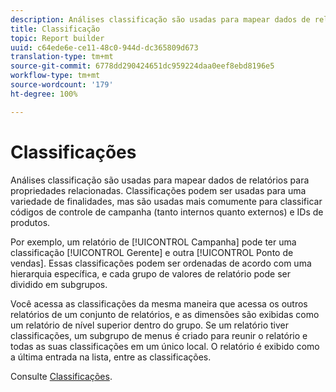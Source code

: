 ```yaml
---
description: Análises classificação são usadas para mapear dados de relatórios para propriedades relacionadas. Classificações podem ser usadas para uma variedade de finalidades, mas são usadas mais comumente para classificar códigos de controle de campanha (tanto internos quanto externos) e IDs de produtos.
title: Classificação
topic: Report builder
uuid: c64ede6e-ce11-48c0-944d-dc365809d673
translation-type: tm+mt
source-git-commit: 6778dd290424651dc959224daa0eef8ebd8196e5
workflow-type: tm+mt
source-wordcount: '179'
ht-degree: 100%

---
```



# Classificações

Análises classificação são usadas para mapear dados de relatórios para propriedades relacionadas. Classificações podem ser usadas para uma variedade de finalidades, mas são usadas mais comumente para classificar códigos de controle de campanha (tanto internos quanto externos) e IDs de produtos.

Por exemplo, um relatório de [!UICONTROL Campanha] pode ter uma classificação [!UICONTROL Gerente] e outra [!UICONTROL Ponto de vendas]. Essas classificações podem ser ordenadas de acordo com uma hierarquia específica, e cada grupo de valores de relatório pode ser dividido em subgrupos.

Você acessa as classificações da mesma maneira que acessa os outros relatórios de um conjunto de relatórios, e as dimensões são exibidas como um relatório de nível superior dentro do grupo. Se um relatório tiver classificações, um subgrupo de menus é criado para reunir o relatório e todas as suas classificações em um único local. O relatório é exibido como a última entrada na lista, entre as classificações.

Consulte [Classificações](/help/components/classifications/c-classifications.md).
